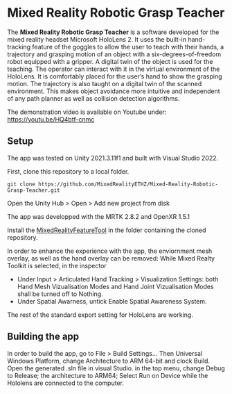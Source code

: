  # Mixed Reality Robotic Grasp Teacher
 
 The **Mixed Reality Robotic Grasp Teacher** is a software developed for the mixed reality headset Microsoft HoloLens 2. It uses the built-in hand-tracking feature of the goggles to allow the user to teach with their hands, a trajectory and grasping motion of an object with a six-degrees-of-freedom robot equipped with a gripper. 
A digital twin of the object is used for the teaching. The operator can interact with it in the virtual environment of the HoloLens. It is comfortably placed for the user’s hand to show the grasping motion.
The trajectory is also taught on a digital twin of the scanned environment. This makes object avoidance more intuitive and independent of any path planner as well as collision detection algorithms.
 
 The demonstration video is available on Youtube under: https://youtu.be/HQ4btf-cnmc

## Setup

The app was tested on Unity 2021.3.11f1 and built with Visual Studio 2022.

First, clone this repository to a local folder.
```
git clone https://github.com/MixedRealityETHZ/Mixed-Reality-Robotic-Grasp-Teacher.git
```
Open the Unity Hub > Open > Add new project from disk

The app was developped with the MRTK 2.8.2 and OpenXR 1.5.1

Install the [MixedRealityFeatureTool](https://learn.microsoft.com/en-us/windows/mixed-reality/develop/unity/welcome-to-mr-feature-tool) in the folder containing the cloned repository.

In order to enhance the experience with the app, the enviornment mesh overlay, as well as the hand overlay can be removed:
While Mixed Realty Toolkit is selected, in the inspector
 - Under Input > Articulated Hand Tracking > Visualization Settings: both Hand Mesh Vizualisation Modes and Hand Joint Vizualisation Modes shall be turned off to Nothing.
 - Under Spatial Awarness, untick Enable Spatial Awareness System.

The rest of the standard export setting for HoloLens are working.

## Building the app

In order to build the app, go to File > Build Settings... Then Universal Windows Platform, change Architecture to ARM 64-bit and clock Build.
Open the generated .sln file in visual Studio. in the top menu, change Debug to Release; the architecture to ARM64; Select Run on Device while the Hololens are connected to the computer.
